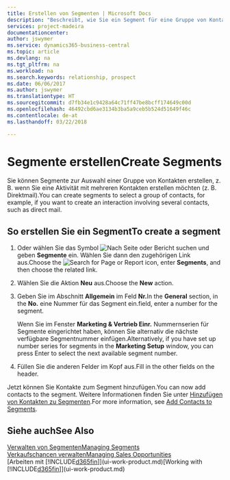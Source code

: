 ```yaml
---
title: Erstellen von Segmenten | Microsoft Docs
description: "Beschreibt, wie Sie ein Segment für eine Gruppe von Kontakten in Business Central erstellen, beispielsweise um mehrere Kontakte mit einer Direktsendung anzusprechen."
services: project-madeira
documentationcenter: 
author: jswymer
ms.service: dynamics365-business-central
ms.topic: article
ms.devlang: na
ms.tgt_pltfrm: na
ms.workload: na
ms.search.keywords: relationship, prospect
ms.date: 06/06/2017
ms.author: jswymer
ms.translationtype: HT
ms.sourcegitcommit: d7fb34e1c9428a64c71ff47be8bcff174649c00d
ms.openlocfilehash: 46492cbd6ae3134b3ba5a9ceb5b524d51649f46c
ms.contentlocale: de-at
ms.lasthandoff: 03/22/2018

---
```

# <a name="create-segments"></a><span data-ttu-id="dfe72-103">Segmente erstellen</span><span class="sxs-lookup"><span data-stu-id="dfe72-103">Create Segments</span></span>
<span data-ttu-id="dfe72-104">Sie können Segmente zur Auswahl einer Gruppe von Kontakten erstellen, z. B. wenn Sie eine Aktivität mit mehreren Kontakten erstellen möchten (z. B. Direktmail).</span><span class="sxs-lookup"><span data-stu-id="dfe72-104">You can create segments to select a group of contacts, for example, if you want to create an interaction involving several contacts, such as direct mail.</span></span>

## <a name="to-create-a-segment"></a><span data-ttu-id="dfe72-105">So erstellen Sie ein Segment</span><span class="sxs-lookup"><span data-stu-id="dfe72-105">To create a segment</span></span>
1. <span data-ttu-id="dfe72-106">Oder wählen Sie das Symbol ![Nach Seite oder Bericht suchen](media/ui-search/search_small.png "Nach Seite oder Bericht suchen") und geben **Segmente** ein. Wählen Sie dann den zugehörigen Link aus.</span><span class="sxs-lookup"><span data-stu-id="dfe72-106">Choose the ![Search for Page or Report](media/ui-search/search_small.png "Search for Page or Report icon") icon, enter **Segments**, and then choose the related link.</span></span>
2. <span data-ttu-id="dfe72-107">Wählen Sie die Aktion **Neu** aus.</span><span class="sxs-lookup"><span data-stu-id="dfe72-107">Choose the **New** action.</span></span>
3. <span data-ttu-id="dfe72-108">Geben Sie im Abschnitt **Allgemein** im Feld **Nr.**</span><span class="sxs-lookup"><span data-stu-id="dfe72-108">In the **General** section, in the **No.**</span></span> <span data-ttu-id="dfe72-109">eine Nummer für das Segment ein.</span><span class="sxs-lookup"><span data-stu-id="dfe72-109">field, enter a number for the segment.</span></span>

    <span data-ttu-id="dfe72-110">Wenn Sie im Fenster **Marketing & Vertrieb Einr.** Nummernserien für Segmente eingerichtet haben, können Sie alternativ die nächste verfügbare Segmentnummer einfügen.</span><span class="sxs-lookup"><span data-stu-id="dfe72-110">Alternatively, if you have set up number series for segments in the **Marketing Setup** window, you can press Enter to select the next available segment number.</span></span>
4. <span data-ttu-id="dfe72-111">Füllen Sie die anderen Felder im Kopf aus.</span><span class="sxs-lookup"><span data-stu-id="dfe72-111">Fill in the other fields on the header.</span></span>

<span data-ttu-id="dfe72-112">Jetzt können Sie Kontakte zum Segment hinzufügen.</span><span class="sxs-lookup"><span data-stu-id="dfe72-112">You can now add contacts to the segment.</span></span> <span data-ttu-id="dfe72-113">Weitere Informationen finden Sie unter [Hinzufügen von Kontakten zu Segmenten](marketing-add-contact-segment.md).</span><span class="sxs-lookup"><span data-stu-id="dfe72-113">For more information, see [Add Contacts to Segments](marketing-add-contact-segment.md).</span></span>

## <a name="see-also"></a><span data-ttu-id="dfe72-114">Siehe auch</span><span class="sxs-lookup"><span data-stu-id="dfe72-114">See Also</span></span>
[<span data-ttu-id="dfe72-115">Verwalten von Segmenten</span><span class="sxs-lookup"><span data-stu-id="dfe72-115">Managing Segments</span></span>](marketing-segments.md)  
[<span data-ttu-id="dfe72-116">Verkaufschancen verwalten</span><span class="sxs-lookup"><span data-stu-id="dfe72-116">Managing Sales Opportunities</span></span>](marketing-manage-sales-opportunities.md)  
<span data-ttu-id="dfe72-117">[Arbeiten mit [!INCLUDE[d365fin](includes/d365fin_md.md)]](ui-work-product.md)</span><span class="sxs-lookup"><span data-stu-id="dfe72-117">[Working with [!INCLUDE[d365fin](includes/d365fin_md.md)]](ui-work-product.md)</span></span>  

